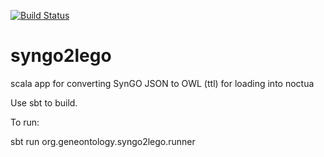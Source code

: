 [![Build Status](https://travis-ci.org/geneontology/syngo2lego.svg?branch=master)](https://travis-ci.org/geneontology/syngo2lego)

# syngo2lego

scala app for converting SynGO JSON to OWL (ttl) for loading into noctua

Use sbt to build.

To run:

sbt run org.geneontology.syngo2lego.runner <path to syngo json file>
